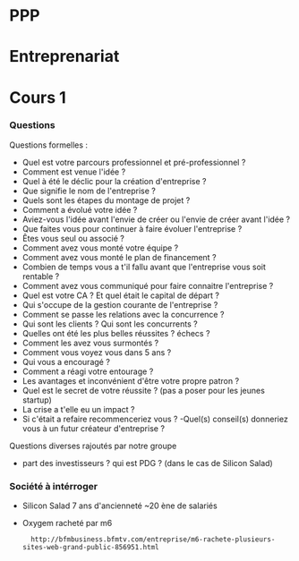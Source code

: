 # PPP
# Entreprenariat

# Cours 1

### Questions

Questions formelles :

- Quel est votre parcours professionnel et pré-professionnel ?
- Comment est venue l'idée ?
- Quel à été le déclic pour la création d'entreprise ?
- Que signifie le nom de l'entreprise ?
- Quels sont les étapes du montage de projet ?
- Comment a évolué votre idée ?
- Aviez-vous l'idée avant l'envie de créer ou l'envie de créer avant l'idée ?
- Que faites vous pour continuer à faire évoluer l'entreprise ?
- Êtes vous seul ou associé ?
- Comment avez vous monté votre équipe ?
- Comment avez vous monté le plan de financement ?
- Combien de temps vous a t'il fallu avant que l'entreprise vous soit rentable ?
- Comment avez vous communiqué pour faire connaitre l'entreprise ?
- Quel est votre CA ? Et quel était le capital de départ ?
- Qui s'occupe de la gestion courante de l'entreprise ?
- Comment se passe les relations avec la concurrence ?
- Qui sont les clients ? Qui sont les concurrents ?
- Quelles ont été les plus belles réussites ? échecs ?
- Comment les avez vous surmontés ?
- Comment vous voyez vous dans 5 ans ?
- Qui vous a encouragé ?
- Comment a réagi votre entourage ?
- Les avantages et inconvénient d'être votre propre patron ?
- Quel est le secret de votre réussite ? (pas a poser pour les jeunes startup)
- La crise a t'elle eu un impact ?
- Si c'était a refaire recommenceriez vous ?
-Quel(s) conseil(s) donneriez vous à un futur créateur d'entreprise ?


Questions diverses rajoutés par notre groupe
- part des investisseurs ? qui est PDG ? (dans le cas de Silicon Salad)


### Société à intérroger

- Silicon Salad
	7 ans d'ancienneté
	~20 ène de salariés
- Oxygem
	racheté par m6

		http://bfmbusiness.bfmtv.com/entreprise/m6-rachete-plusieurs-sites-web-grand-public-856951.html
